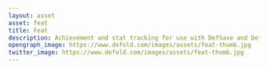 ```yaml
---
layout: asset
asset: feat
title: Feat
description: Achievement and stat tracking for use with DefSave and DefSteam
opengraph_image: https://www.defold.com/images/assets/feat-thumb.jpg
twitter_image: https://www.defold.com/images/assets/feat-thumb.jpg
---
```

